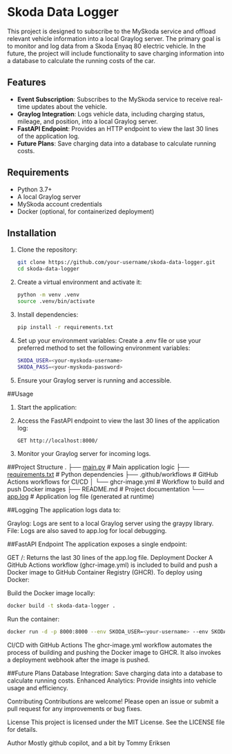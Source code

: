 # Skoda Data Logger

This project is designed to subscribe to the MySkoda service and offload relevant vehicle information into a local Graylog server. The primary goal is to monitor and log data from a Skoda Enyaq 80 electric vehicle. In the future, the project will include functionality to save charging information into a database to calculate the running costs of the car.

## Features

- **Event Subscription**: Subscribes to the MySkoda service to receive real-time updates about the vehicle.
- **Graylog Integration**: Logs vehicle data, including charging status, mileage, and position, into a local Graylog server.
- **FastAPI Endpoint**: Provides an HTTP endpoint to view the last 30 lines of the application log.
- **Future Plans**: Save charging data into a database to calculate running costs.

## Requirements

- Python 3.7+
- A local Graylog server
- MySkoda account credentials
- Docker (optional, for containerized deployment)

## Installation

1. Clone the repository:
   ```bash
   git clone https://github.com/your-username/skoda-data-logger.git
   cd skoda-data-logger

2. Create a virtual environment and activate it:
   ```bash
   python -m venv .venv
   source .venv/bin/activate

4. Install dependencies:
   ```bash
   pip install -r requirements.txt

5. Set up your environment variables: Create a .env file or use your preferred method to set the following environment variables:
   ```bash
   SKODA_USER=<your-myskoda-username>
   SKODA_PASS=<your-myskoda-password>

6. Ensure your Graylog server is running and accessible.

##Usage
1. Start the application:

2. Access the FastAPI endpoint to view the last 30 lines of the application log:
   ```bash
   GET http://localhost:8000/

3. Monitor your Graylog server for incoming logs.

##Project Structure
.
├── [main.py](http://_vscodecontentref_/1)                 # Main application logic
├── [requirements.txt](http://_vscodecontentref_/2)        # Python dependencies
├── .github/workflows       # GitHub Actions workflows for CI/CD
│   └── ghcr-image.yml      # Workflow to build and push Docker images
├── README.md               # Project documentation
└── [app.log](http://_vscodecontentref_/3)                 # Application log file (generated at runtime)

##Logging
The application logs data to:

Graylog: Logs are sent to a local Graylog server using the graypy library.
File: Logs are also saved to app.log for local debugging.

##FastAPI Endpoint
The application exposes a single endpoint:

GET /: Returns the last 30 lines of the app.log file.
Deployment
Docker
A GitHub Actions workflow (ghcr-image.yml) is included to build and push a Docker image to GitHub Container Registry (GHCR). To deploy using Docker:

Build the Docker image locally:
   ```bash
   docker build -t skoda-data-logger .
   ```
Run the container:
   ```bash
   docker run -d -p 8000:8000 --env SKODA_USER=<your-username> --env SKODA_PASS=<your-password> skoda-data-logger
   ```
CI/CD with GitHub Actions
The ghcr-image.yml workflow automates the process of building and pushing the Docker image to GHCR. It also invokes a deployment webhook after the image is pushed.

##Future Plans
Database Integration: Save charging data into a database to calculate running costs.
Enhanced Analytics: Provide insights into vehicle usage and efficiency.

Contributing
Contributions are welcome! Please open an issue or submit a pull request for any improvements or bug fixes.

License
This project is licensed under the MIT License. See the LICENSE file for details.

Author
Mostly github copilot, and a bit by Tommy Eriksen
